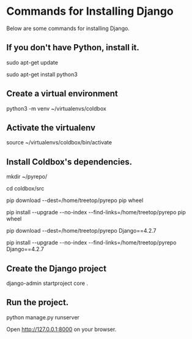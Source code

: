 Commands for Installing Django
==============================

Below are some commands for installing Django.


## If you don't have Python, install it.
sudo apt-get update

sudo apt-get install python3


## Create a virtual environment 
python3 -m venv ~/virtualenvs/coldbox


## Activate the virtualenv
source ~/virtualenvs/coldbox/bin/activate


## Install Coldbox's dependencies.
mkdir ~/pyrepo/

cd coldbox/src

pip download --dest=/home/treetop/pyrepo pip wheel

pip install --upgrade --no-index --find-links=/home/treetop/pyrepo pip wheel

pip download --dest=/home/treetop/pyrepo Django==4.2.7

pip install --upgrade --no-index --find-links=/home/treetop/pyrepo Django==4.2.7


## Create the Django project 
django-admin startproject core .


## Run the project.
python manage.py runserver

Open http://127.0.0.1:8000 on your browser.
